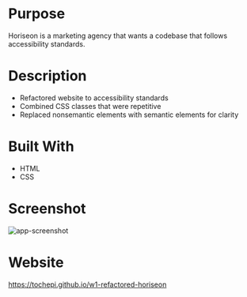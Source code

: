 # Purpose
Horiseon is a marketing agency that wants a codebase that follows accessibility standards.

# Description
* Refactored website to accessibility standards
* Combined CSS classes that were repetitive
* Replaced nonsemantic elements with semantic elements for clarity

# Built With
* HTML
* CSS

# Screenshot
![app-screenshot](https://user-images.githubusercontent.com/87507528/129238443-cbc4b1d7-7285-4c26-91bf-d02017968376.png)


# Website
https://tochepi.github.io/w1-refactored-horiseon
